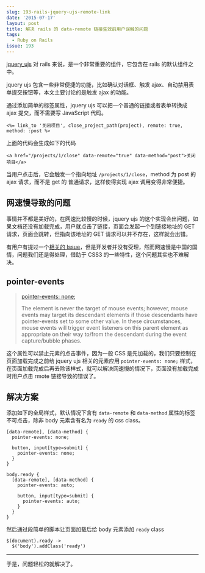 ```yaml
---
slug: 193-rails-jquery-ujs-remote-link
date: '2015-07-17'
layout: post
title: 解决 rails 的 data-remote 链接生效前用户误触的问题
tags:
  - Ruby on Rails
issue: 193
---
```


[jquery_ujs] 对 rails 来说，是一个非常重要的组件，它包含在 rails 的默认组件之中。

jquery ujs 包含一些非常便捷的功能，比如确认对话框、触发 ajax、自动禁用表单提交按钮等，本文主要讨论的是触发 ajax 的功能。

通过添加简单的标签属性，jquery ujs 可以把一个普通的链接或者表单转换成 ajax 提交，而不需要写 JavaScript 代码。

    <%= link_to '关闭项目', close_project_path(project), remote: true, method: :post %>

上面的代码会生成如下的代码

    <a href="/projects/1/close" data-remote="true" data-method="post">关闭项目</a>

当用户点击后，它会触发一个指向地址 `/projects/1/close`，method 为 post 的 ajax 请求，而不是 get 的 普通请求，这样使得实现 ajax 调用变得非常便捷。

## 网速慢导致的问题

事情并不都是美好的，在网速比较慢的时候，jquery ujs 的这个实现会出问题，如果文档还没有加载完成，用户就点击了链接，页面会发起一个到链接地址的 GET 请求，页面会跳转，但指向该地址的 GET 请求可以并不存在，这样就会出错。

有用户有提过一个[相关的 Issue][1]，但是开发者并没有受理，然而网速慢是中国的国情，问题我们还是得处理，借助于 CSS3 的一些特性，这个问题其实也不难解决。

## pointer-events

> [pointer-events: none;][2]
>  
>  The element is never the target of mouse events; however, mouse events may target its descendant elements if those descendants have pointer-events set to some other value. In these circumstances, mouse events will trigger event listeners on this parent element as appropriate on their way to/from the descendant during the event capture/bubble phases.

这个属性可以禁止元素的点击事件，因为一般 CSS 是先加载的，我们只要控制在页面加载完成之前给 jquery ujs 相关的元素应用 `pointer-events: none;` 样式，在页面加载完成后再去除该样式，就可以解决网速慢的情况下，页面没有加载完成时用户点击 rmote 链接导致的错误了。

## 解决方案

添加如下的全局样式，默认情况下含有 `data-remote` 和 `data-method` 属性的标签不可点击，除非 body 元素含有名为 `ready` 的 css class。

    [data-remote], [data-method] {
      pointer-events: none;

      button, input[type=submit] {
        pointer-events: none;
      }
    }

    body.ready {
      [data-remote], [data-method] {
        pointer-events: auto;

        button, input[type=submit] {
          pointer-events: auto;
        }
      }
    }

然后通过段简单的脚本让页面加载后给 body 元素添加 `ready` class

    $(document).ready ->
      $('body').addClass('ready')

----

于是，问题轻松的就解决了。

[1]: https://github.com/rails/jquery-ujs/issues/353
[2]: https://developer.mozilla.org/en-US/docs/Web/CSS/pointer-events

[jquery_ujs]: https://github.com/rails/jquery-ujs
